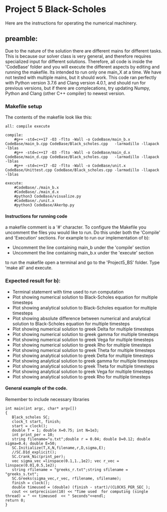 # Project 5 Black-Scholes

Here are the instructions for operating the numerical machinery.

## preamble:
Due to the nature of the solution there are different mains for different tasks. This is because our solver class is very general, and therefore requires specialized input for different solutions. Therefore, all code is inside the 'CodeBase' folder and you will execute the different aspects by editing and running the makefile. Its intended to run only one main_X at a time. We have not tested with multiple mains, but it should work. This code ran perfectly with Python version 3.7.6 and Clang version 4.0.1, and should run for previous versions, but if there are complecations, try updating Numpy, Python and Clang (other C++ compiler) to newest version. 



### Makefile setup
The contents of the makefile look like this:
```
all: compile execute

compile:
	#g++ -std=c++17 -O3 -flto -Wall -o CodeBase/main_b.x CodeBase/main_b.cpp CodeBase/Black_scholes.cpp   -larmadillo -llapack -lblas
	#g++ -std=c++17 -O3 -flto -Wall -o CodeBase/main_d.x CodeBase/main_d.cpp CodeBase/Black_scholes.cpp   -larmadillo -llapack -lblas
	#g++ -std=c++17 -O2 -flto -Wall -o CodeBase/unit.x CodeBase/Unittest.cpp CodeBase/Black_scholes.cpp -larmadillo -llapack -lblas

execute:
	#CodeBase/./main_b.x
	#CodeBase/./main_d.x
	#python3 CodeBase/visualize.py
	#CodeBase/./unit.x
	#python3 CodeBase/Akerbp.py
```

#### Instructions for running code
a makefile comment is a '#' character. To configure the Makefile you uncomment the files you would like to run. Do this under both the 'Compile' and 'Execution' sections. For example to run our implementation of b):

  - Uncomment the line containing main_b under the 'compile' section
  - Uncomment the line containing main_b.x under the 'execute' section
  
to run the makefile open a terminal and go to the 'Project5_BS' folder. Type 'make all' and execute.



### Expected result for b):
 - Terminal statement with time used to run computation
 - Plot showing numerical solution to Black-Scholes equation for multiple timesteps
 - Plot showing analytical solution to Black-Scholes equation for multiple timesteps
 - Plot showing absolute difference between numerical and analytical solution to Black-Scholes equation for multiple timesteps
 - Plot showing numerical solution to greek Delta for multiple timesteps
 - Plot showing numerical solution to greek gamma for multiple timesteps
 - Plot showing numerical solution to greek Vega for multiple timesteps
 - Plot showing numerical solution to greek Rho for multiple timesteps
 - Plot showing numerical solution to greek Theta for multiple timesteps
 - Plot showing analytical solution to greek Delta for multiple timesteps
 - Plot showing analytical solution to greek gamma for multiple timesteps
 - Plot showing analytical solution to greek Theta for multiple timesteps
 - Plot showing analytical solution to greek Vega for multiple timesteps
 - Plot showing analytical solution to greek Rho for multiple timesteps
 




#### General example of the code. 
Remember to include necessary libraries
```
int main(int argc, char* argv[])
{
   Black_scholes SC;
   clock_t start, finish;
   start = clock();
   double T = 1; double X=0.75; int N=1e3;
   int print_per = 10;
   string filename="u.txt";double r = 0.04; double D=0.12; double sigma=0.4; double E=50;
   SC.Initialize(T,X,N,filename,r,D,sigma,E);
   //SC.D1d_explicit();
   SC.Crank_Nic(print_per);
   vec sigma_vec =linspace(0.1,1.,1e2); vec r_vec = linspace(0.01,0.5,1e2);
   string rfilename = "greeks_r.txt";string sfilename = "greeks_s.txt";
   SC.Greeks(sigma_vec,r_vec, rfilename, sfilename);
   finish = clock();
   double timeused = (double) (finish - start)/(CLOCKS_PER_SEC );
   cout << setprecision(10) << "Time used  for computing (single thread) = " << timeused  << " Seconds"<<endl;
return 0;
}


```

